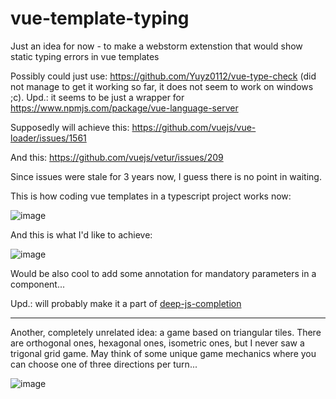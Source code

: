 # vue-template-typing
Just an idea for now - to make a webstorm extenstion that would show static typing errors in vue templates

Possibly could just use: https://github.com/Yuyz0112/vue-type-check (did not manage to get it working so far, it does not seem to work on windows ;c). Upd.: it seems to be just a wrapper for https://www.npmjs.com/package/vue-language-server

Supposedly will achieve this:
https://github.com/vuejs/vue-loader/issues/1561

And this:
https://github.com/vuejs/vetur/issues/209

Since issues were stale for 3 years now, I guess there is no point in waiting.

This is how coding vue templates in a typescript project works now:

![image](https://user-images.githubusercontent.com/30558426/81400361-8b9f7980-9135-11ea-9f22-d85c1465392a.png)

And this is what I'd like to achieve:

![image](https://user-images.githubusercontent.com/30558426/81400508-f355c480-9135-11ea-9a25-3b24d09fa0d6.png)


Would be also cool to add some annotation for mandatory parameters in a component...



Upd.: will probably make it a part of [deep-js-completion](https://github.com/klesun/deep-js-completion)


____________________

Another, completely unrelated idea: a game based on triangular tiles. There are orthogonal ones, hexagonal ones, isometric ones, but I never saw a trigonal grid game. May think of some unique game mechanics where you can choose one of three directions per turn...

![image](https://user-images.githubusercontent.com/5202330/84546274-ae5f1800-ad09-11ea-8946-5a6b05c382e3.png)
